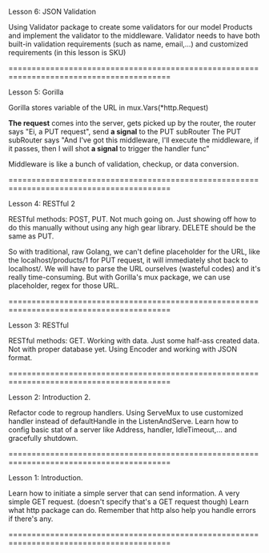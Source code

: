 Lesson 6: JSON Validation

Using Validator package to create some validators for our model Products and implement the validator to the middleware.
Validator needs to have both built-in validation requirements (such as name, email,...) and customized requirements (in this lesson is SKU)

=========================================================================================

Lesson 5: Gorilla

Gorilla stores variable of the URL in mux.Vars(*http.Request)

**The request** comes into the server, gets picked up by the router, the router says "Ei, a PUT request", send **a signal** to the PUT subRouter The PUT subRouter says "And I've got this middleware, I'll execute the middleware, if it passes, then I will shot **a signal** to trigger the handler func"

Middleware is like a bunch of validation, checkup, or data conversion.

=========================================================================================

Lesson 4: RESTful 2

RESTful methods: POST, PUT.
Not much going on. Just showing off how to do this manually without using any high gear library. DELETE should be the same as PUT.

So with traditional, raw Golang, we can't define placeholder for the URL, like the localhost/products/1 for PUT request, it will immediately shot back to localhost/. We will have to parse the URL ourselves (wasteful codes) and it's really time-consuming. But with Gorilla's mux package, we can use placeholder, regex for those URL.

=========================================================================================

Lesson 3: RESTful

RESTful methods: GET.
Working with data. Just some half-ass created data. Not with proper database yet.
Using Encoder and working with JSON format.

=========================================================================================

Lesson 2: Introduction 2.

Refactor code to regroup handlers. Using ServeMux to use customized handler instead of defaultHandle in the ListenAndServe.
Learn how to config basic stat of a server like Address, handler, IdleTimeout,... and gracefully shutdown.

=========================================================================================

Lesson 1: Introduction.

Learn how to initiate a simple server that can send information. 
A very simple GET request. (doesn't specify that's a GET request though)
Learn what http package can do.
Remember that http also help you handle errors if there's any.

=========================================================================================